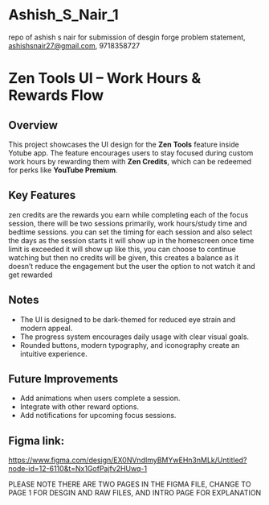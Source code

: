 # Ashish_S_Nair_1
repo of ashish s nair for submission of desgin forge problem statement, ashishsnair27@gmail.com, 9718358727
# Zen Tools UI – Work Hours & Rewards Flow

## Overview

This project showcases the UI design for the **Zen Tools** feature inside Yotube app. The feature encourages users to stay focused during custom work hours by rewarding them with **Zen Credits**, which can be redeemed for perks like **YouTube Premium**.

## Key Features

zen credits are the rewards you earn while completing each of the focus session, there will be two sessions primarily, work hours/study time and bedtime sessions. 
you can set the timing for each session and also select the days
as the session starts it will show up in the homescreen 
once time limit is exceeded it will show up like this, you can choose to continue watching but then no credits will be given, this creates a balance as it doesn’t reduce the engagement but the user the option to not watch it and get rewarded  

## Notes
- The UI is designed to be dark-themed for reduced eye strain and modern appeal.
- The progress system encourages daily usage with clear visual goals.
- Rounded buttons, modern typography, and iconography create an intuitive experience.

## Future Improvements
- Add animations when users complete a session.
- Integrate with other reward options.
- Add notifications for upcoming focus sessions.
## Figma link: 
https://www.figma.com/design/EX0NVndImyBMYwEHn3nMLk/Untitled?node-id=12-6110&t=Nx1GofPajfv2HUwq-1

PLEASE NOTE THERE ARE TWO PAGES IN THE FIGMA FILE, CHANGE TO PAGE 1 FOR DESGIN AND RAW FILES, AND INTRO PAGE FOR EXPLANATION
